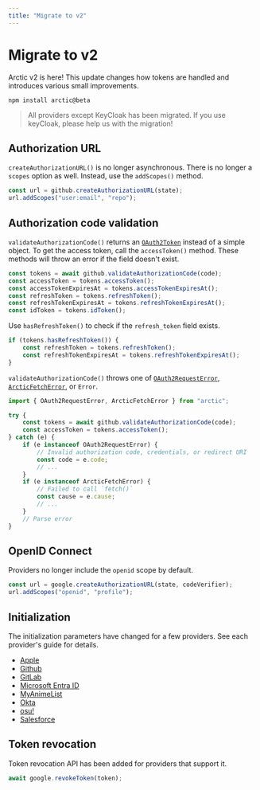 ```yaml
---
title: "Migrate to v2"
---
```


# Migrate to v2

Arctic v2 is here! This update changes how tokens are handled and introduces various small improvements.

```
npm install arctic@beta
```

> All providers except KeyCloak has been migrated. If you use keyCloak, please help us with the migration!

## Authorization URL

`createAuthorizationURL()` is no longer asynchronous. There is no longer a `scopes` option as well. Instead, use the `addScopes()` method.

```ts
const url = github.createAuthorizationURL(state);
url.addScopes("user:email", "repo");
```

## Authorization code validation

`validateAuthorizationCode()` returns an [`OAuth2Token`](/reference/main/OAuth2Token) instead of a simple object. To get the access token, call the `accessToken()` method. These methods will throw an error if the field doesn't exist.

```ts
const tokens = await github.validateAuthorizationCode(code);
const accessToken = tokens.accessToken();
const accessTokenExpiresAt = tokens.accessTokenExpiresAt();
const refreshToken = tokens.refreshToken();
const refreshTokenExpiresAt = tokens.refreshTokenExpiresAt();
const idToken = tokens.idToken();
```

Use `hasRefreshToken()` to check if the `refresh_token` field exists.

```ts
if (tokens.hasRefreshToken()) {
	const refreshToken = tokens.refreshToken();
	const refreshTokenExpiresAt = tokens.refreshTokenExpiresAt();
}
```

`validateAuthorizationCode()` throws one of [`OAuth2RequestError`](/reference/main/OAuth2RequestError), [`ArcticFetchError`](/reference/main/ArcticFetchError), or `Error`.

```ts
import { OAuth2RequestError, ArcticFetchError } from "arctic";

try {
	const tokens = await github.validateAuthorizationCode(code);
	const accessToken = tokens.accessToken();
} catch (e) {
	if (e instanceof OAuth2RequestError) {
		// Invalid authorization code, credentials, or redirect URI
		const code = e.code;
		// ...
	}
	if (e instanceof ArcticFetchError) {
		// Failed to call `fetch()`
		const cause = e.cause;
		// ...
	}
	// Parse error
}
```

## OpenID Connect

Providers no longer include the `openid` scope by default.

```ts
const url = google.createAuthorizationURL(state, codeVerifier);
url.addScopes("openid", "profile");
```

## Initialization

The initialization parameters have changed for a few providers. See each provider's guide for details.

- [Apple](/providers/apple)
- [Github](/provders/github)
- [GitLab](/providers/gitlab)
- [Microsoft Entra ID](/providers/microsoft-entra-id)
- [MyAnimeList](/providers/myanimelist)
- [Okta](/providers/okta)
- [osu!](/providers/osu)
- [Salesforce](/providers/salesforce)

## Token revocation

Token revocation API has been added for providers that support it.

```ts
await google.revokeToken(token);
```
